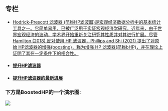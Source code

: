 ## 专栏
<!-- ### 本人在 [知乎专栏](https://zhuanlan.zhihu.com/econometrics) 会用中文简短介绍我近期的研究, 关于BoostedHP的后续进展可以关注我的知乎专栏。 -->

<div class="text-a">

- [Hodrick-Prescott 滤波器 (简称HP滤波器)是宏观经济数据分析中的基本统计工具之一。它简单易用，已被广泛用于实证宏观经济学研究。近年来，由于世界宏观经济的波动，学术界开始重新关注研究其性质并对其进行扩展。尽管Hamilton (2018) 反对使用 HP 滤波器，Phillips and Shi (2021) 提出了对原始 HP滤波器的增强(boosting)，称为增强 HP 滤波器(简称bHP)，并在理论上证明了其在一定条件下的相合性。](https://zhuanlan.zhihu.com/p/548776876)

</div>

- ####  [提升HP滤波器](https://zhuanlan.zhihu.com/p/64489398)
- #### [提升HP滤波器的最新进展](https://zhuanlan.zhihu.com/p/592268744)

### 下方是BoostedHP的一个演示图:

<img src="/md/images/Articles/ADF_bHP_ani.gif" class="ani">